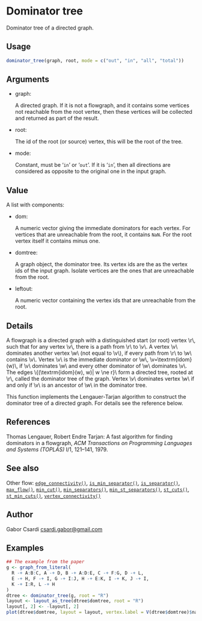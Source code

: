 # Dominator tree

Dominator tree of a directed graph.

## Usage

``` r
dominator_tree(graph, root, mode = c("out", "in", "all", "total"))
```

## Arguments

- graph:

  A directed graph. If it is not a flowgraph, and it contains some
  vertices not reachable from the root vertex, then these vertices will
  be collected and returned as part of the result.

- root:

  The id of the root (or source) vertex, this will be the root of the
  tree.

- mode:

  Constant, must be ‘`in`’ or ‘`out`’. If it is ‘`in`’, then all
  directions are considered as opposite to the original one in the input
  graph.

## Value

A list with components:

- dom:

  A numeric vector giving the immediate dominators for each vertex. For
  vertices that are unreachable from the root, it contains `NaN`. For
  the root vertex itself it contains minus one.

- domtree:

  A graph object, the dominator tree. Its vertex ids are the as the
  vertex ids of the input graph. Isolate vertices are the ones that are
  unreachable from the root.

- leftout:

  A numeric vector containing the vertex ids that are unreachable from
  the root.

## Details

A flowgraph is a directed graph with a distinguished start (or root)
vertex \\r\\, such that for any vertex \\v\\, there is a path from \\r\\
to \\v\\. A vertex \\v\\ dominates another vertex \\w\\ (not equal to
\\v\\), if every path from \\r\\ to \\w\\ contains \\v\\. Vertex \\v\\
is the immediate dominator or \\w\\, \\v=\textrm{idom}(w)\\, if \\v\\
dominates \\w\\ and every other dominator of \\w\\ dominates \\v\\. The
edges \\{(\textrm{idom}(w), w)\| w \ne r}\\ form a directed tree, rooted
at \\r\\, called the dominator tree of the graph. Vertex \\v\\ dominates
vertex \\w\\ if and only if \\v\\ is an ancestor of \\w\\ in the
dominator tree.

This function implements the Lengauer-Tarjan algorithm to construct the
dominator tree of a directed graph. For details see the reference below.

## References

Thomas Lengauer, Robert Endre Tarjan: A fast algorithm for finding
dominators in a flowgraph, *ACM Transactions on Programming Languages
and Systems (TOPLAS)* I/1, 121–141, 1979.

## See also

Other flow:
[`edge_connectivity()`](https://r.igraph.org/reference/edge_connectivity.md),
[`is_min_separator()`](https://r.igraph.org/reference/is_min_separator.md),
[`is_separator()`](https://r.igraph.org/reference/is_separator.md),
[`max_flow()`](https://r.igraph.org/reference/max_flow.md),
[`min_cut()`](https://r.igraph.org/reference/min_cut.md),
[`min_separators()`](https://r.igraph.org/reference/min_separators.md),
[`min_st_separators()`](https://r.igraph.org/reference/min_st_separators.md),
[`st_cuts()`](https://r.igraph.org/reference/st_cuts.md),
[`st_min_cuts()`](https://r.igraph.org/reference/st_min_cuts.md),
[`vertex_connectivity()`](https://r.igraph.org/reference/vertex_connectivity.md)

## Author

Gabor Csardi <csardi.gabor@gmail.com>

## Examples

``` r
## The example from the paper
g <- graph_from_literal(
  R -+ A:B:C, A -+ D, B -+ A:D:E, C -+ F:G, D -+ L,
  E -+ H, F -+ I, G -+ I:J, H -+ E:K, I -+ K, J -+ I,
  K -+ I:R, L -+ H
)
dtree <- dominator_tree(g, root = "R")
layout <- layout_as_tree(dtree$domtree, root = "R")
layout[, 2] <- -layout[, 2]
plot(dtree$domtree, layout = layout, vertex.label = V(dtree$domtree)$name)
```
